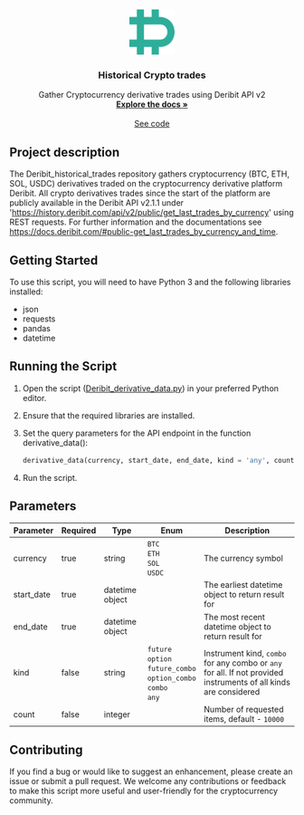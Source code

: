 <a name="readme-top"></a>
<br />
<div align="center">
  <a href="https://github.com/BarendPotijk/Deribit_historical_option_trades/">
    <img src="deribit.png" alt="Logo" width="80" height="80">
  </a>

<h3 align="center">Historical Crypto trades</h3>

  <p align="center">
    Gather Cryptocurrency derivative trades using Deribit API v2
    <br />
    <a href="https://github.com/BarendPotijk/Deribit_historical_option_trades/"><strong>Explore the docs »</strong></a>
    <br />
    <br />
    <a href="https://github.com/BarendPotijk/Deribit_historical_option_trades/tree/main/Deribit_derivative_data.py">See code </a>
  </p>
</div>

## Project description ##
The Deribit_historical_trades repository gathers cryptocurrency (BTC, ETH, SOL, USDC) derivatives traded on the cryptocurrency derivative platform Deribit. 
All crypto derivatives trades since the start of the platform are publicly available in the Deribit API v2.1.1 under 'https://history.deribit.com/api/v2/public/get_last_trades_by_currency' using REST requests. 
For further information and the documentations see https://docs.deribit.com/#public-get_last_trades_by_currency_and_time. 

## Getting Started ##
To use this script, you will need to have Python 3 and the following libraries installed:

  * json
  * requests
  * pandas
  * datetime

## Running the Script ##

  1. Open the script (<a href="https://github.com/BarendPotijk/Deribit_historical_trades/blob/main/Deribit_derivative_data.py">Deribit_derivative_data.py</a>) in your preferred Python editor.
  2. Ensure that the required libraries are installed.
  3. Set the query parameters for the API endpoint in the function derivative_data(): <br /> 
     
     ```python
     derivative_data(currency, start_date, end_date, kind = 'any', count = 10000) 
     ```
  4. Run the script.

## Parameters ##

| Parameter | Required | Type | Enum | Description |
| --- | --- | --- | --- | --- |
| currency | true | string | `BTC`<br /> `ETH` <br /> `SOL` <br /> `USDC`| The currency symbol|
| start_date | true | datetime object | | The earliest datetime object to return result for|
| end_date | true | datetime object | | The most recent datetime object to return result for|
| kind | false | string  | `future`<br /> `option` <br /> `future_combo` <br /> `option_combo` <br /> `combo` <br /> `any` | Instrument kind, `combo` for any combo or `any` for all. If not provided instruments of all kinds are considered |
| count | false | integer | | Number of requested items, default - `10000` |

## Contributing ##
If you find a bug or would like to suggest an enhancement, please create an issue or submit a pull request. We welcome any contributions or feedback to make this script more useful and user-friendly for the cryptocurrency community.
